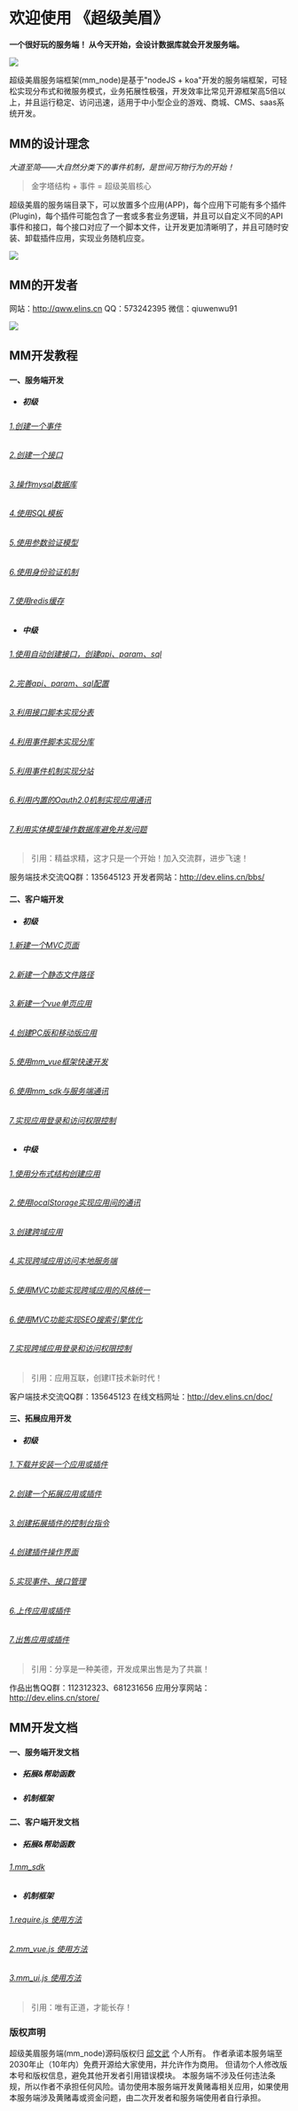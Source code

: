 # 欢迎使用 《超级美眉》

**一个很好玩的服务端！ 从今天开始，会设计数据库就会开发服务端。**

![](https://github.com/qiuwenwu/mm_node/blob/master/static/img/logo.png?raw=true)

超级美眉服务端框架(mm_node)是基于"nodeJS + koa"开发的服务端框架，可轻松实现分布式和微服务模式，业务拓展性极强，开发效率比常见开源框架高5倍以上，并且运行稳定、访问迅速，适用于中小型企业的游戏、商城、CMS、saas系统开发。


## MM的设计理念

*大道至简——大自然分类下的事件机制，是世间万物行为的开始！*

> 金字塔结构 + 事件 = 超级美眉核心

超级美眉的服务端目录下，可以放置多个应用(APP)，每个应用下可能有多个插件(Plugin)，每个插件可能包含了一套或多套业务逻辑，并且可以自定义不同的API事件和接口，每个接口对应了一个脚本文件，让开发更加清晰明了，并且可随时安装、卸载插件应用，实现业务随机应变。

![](https://github.com/qiuwenwu/mm_node/blob/master/static/pic/%E7%9B%AE%E5%BD%95%E7%BB%93%E6%9E%84.png?raw=true)


## MM的开发者
网站：http://qww.elins.cn
QQ：573242395
微信：qiuwenwu91


![](https://github.com/qiuwenwu/mm_node/blob/master/static/pic/qiuwenwu__qrcode.png?raw=true)

## MM开发教程

#### 一、服务端开发
- ##### 初级
###### [1.创建一个事件](http://www.elins.cn/)
###### [2.创建一个接口](http://www.elins.cn/)
###### [3.操作mysql数据库](http://www.elins.cn/)
###### [4.使用SQL模板](http://www.elins.cn/)
###### [5.使用参数验证模型](http://www.elins.cn/)
###### [6.使用身份验证机制](http://www.elins.cn/)
###### [7.使用redis缓存](http://www.elins.cn/)

- ##### 中级
###### [1.使用自动创建接口，创建api、param、sql](http://www.elins.cn/)
###### [2.完善api、param、sql配置](http://www.elins.cn/)
###### [3.利用接口脚本实现分表](http://www.elins.cn/)
###### [4.利用事件脚本实现分库](http://www.elins.cn/)
###### [5.利用事件机制实现分站](http://www.elins.cn/)
###### [6.利用内置的Oauth2.0机制实现应用通讯](http://www.elins.cn/)
###### [7.利用实体模型操作数据库避免并发问题](http://www.elins.cn/)

> 引用：精益求精，这才只是一个开始！加入交流群，进步飞速！

服务端技术交流QQ群：135645123
开发者网站：http://dev.elins.cn/bbs/

#### 二、客户端开发
- ##### 初级
###### [1.新建一个MVC页面](http://www.elins.cn/)
###### [2.新建一个静态文件路径](http://www.elins.cn/)
###### [3.新建一个vue单页应用](http://www.elins.cn/)
###### [4.创建PC版和移动版应用](http://www.elins.cn/)
###### [5.使用mm_vue框架快速开发](http://www.elins.cn/)
###### [6.使用mm_sdk与服务端通讯](http://www.elins.cn/)
###### [7.实现应用登录和访问权限控制](http://www.elins.cn/)

- ##### 中级
###### [1.使用分布式结构创建应用](http://www.elins.cn/)
###### [2.使用localStorage实现应用间的通讯](http://www.elins.cn/)
###### [3.创建跨域应用](http://www.elins.cn/)
###### [4.实现跨域应用访问本地服务端](http://www.elins.cn/)
###### [5.使用MVC功能实现跨域应用的风格统一](http://www.elins.cn/)
###### [6.使用MVC功能实现SEO搜索引擎优化](http://www.elins.cn/)
###### [7.实现跨域应用登录和访问权限控制](http://www.elins.cn/)

> 引用：应用互联，创建IT技术新时代！

客户端技术交流QQ群：135645123
在线文档网址：http://dev.elins.cn/doc/

#### 三、拓展应用开发
- ##### 初级
###### [1.下载并安装一个应用或插件](http://www.elins.cn/)
###### [2.创建一个拓展应用或插件](http://www.elins.cn/)
###### [3.创建拓展插件的控制台指令](http://www.elins.cn/)
###### [4.创建插件操作界面](http://www.elins.cn/)
###### [5.实现事件、接口管理](http://www.elins.cn/)
###### [6.上传应用或插件](http://www.elins.cn/)
###### [7.出售应用或插件](http://www.elins.cn/)

> 引用：分享是一种美德，开发成果出售是为了共赢！

作品出售QQ群：112312323、681231656
应用分享网站：http://dev.elins.cn/store/

## MM开发文档

#### 一、服务端开发文档
- ##### 拓展&帮助函数
- ##### 机制框架

#### 二、客户端开发文档
- ##### 拓展&帮助函数
###### [1.mm_sdk](http://www.elins.cn/)
- ##### 机制框架
###### [1.require.js 使用方法](http://www.elins.cn/)
###### [2.mm_vue.js 使用方法](http://www.elins.cn/)
###### [3.mm_ui.js 使用方法](http://www.elins.cn/)

> 引用：唯有正道，才能长存！

### 版权声明
超级美眉服务端(mm_node)源码版权归 [邱文武](http://www.elins.cn/) 个人所有。
作者承诺本服务端至2030年止（10年内）免费开源给大家使用，并允许作为商用。
但请勿个人修改版本号和版权信息，避免其他开发者引用错误模块。
本服务端不涉及任何违法条规，所以作者不承担任何风险。请勿使用本服务端开发黄赌毒相关应用，如果使用本服务端涉及黄赌毒或资金问题，由二次开发者和服务端使用者自行承担。
